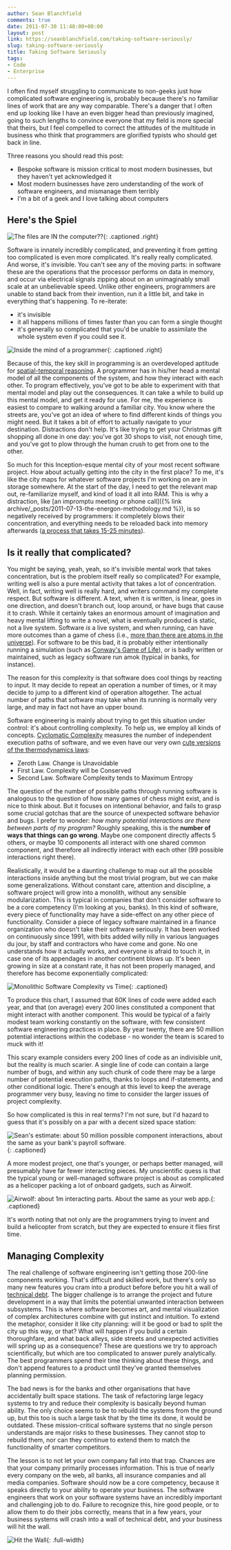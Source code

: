```yaml
---
author: Sean Blanchfield
comments: true
date: 2011-07-30 11:48:00+00:00
layout: post
link: https://seanblanchfield.com/taking-software-seriously/
slug: taking-software-seriously
title: Taking Software Seriously
tags:
- Code
- Enterprise
---
```


I often find myself struggling to communicate to non-geeks just how complicated software engineering is, probably because there's no familiar lines of work that are any way comparable. There's a danger that I often end up looking like I have an even bigger head than previously imagined, going to such lengths to convince everyone that my field is more special that theirs, but I feel compelled to correct the attitudes of the multitude in business who think that programmers are glorified typists who should get back in line.

<!-- more -->

Three reasons you should read this post:

*   Bespoke software is mission critical to most modern businesses, but they haven't yet acknowledged it
*   Most modern businesses have zero understanding of the work of software engineers, and mismanage them terribly
*   I'm a bit of a geek and I love talking about computers

## Here's the Spiel

![The files are IN the computer??](/images/2011/07/zoolander_imac_1-300x188.jpg){: .captioned .right}


Software is innately incredibly complicated, and preventing it from getting too complicated is even more complicated. It's really really complicated. And worse, it's invisible. You can't see any of the moving parts: in software these are the operations that the processor performs on data in memory, and occur via electrical signals zipping about on an unimaginably small scale at an unbelievable speed. Unlike other engineers, programmers are unable to stand back from their invention, run it a little bit, and take in everything that's happening. To re-iterate:

*   it's invisible
*   it all happens millions of times faster than you can form a single thought
*   it's generally so complicated that you'd be unable to assimilate the whole system even if you could see it.

![Inside the mind of a programmer](/images/2011/07/inception13.jpg){: .captioned .right}

Because of this, the key skill in programming is an overdeveloped aptitude for [spatial-temporal reasoning](http://en.wikipedia.org/wiki/Spatial-temporal_reasoning "Spatial-Temporal Reasoning"). A programmer has in his/her head a mental model of all the components of the system, and how they interact with each other. To program effectively, you've got to be able to experiment with that mental model and play out the consequences. It can take a while to build up this mental model, and get it ready for use. For me, the experience is easiest to compare to walking around a familiar city. You know where the streets are, you've got an idea of where to find different kinds of things you might need. But it takes a bit of effort to actually navigate to your destination. Distractions don't help. It's like trying to get your Christmas gift shopping all done in one day: you've got 30 shops to visit, not enough time, and you've got to plow through the human crush to get from one to the other.

So much for this Inception-esque mental city of your most recent software project. How about actually getting into the city in the first place? To me, it's like the city maps for whatever software projects I'm working on are in storage somewhere. At the start of the day, I need to get the relevant map out, re-familiarize myself, and kind of load it all into RAM. This is why a distraction, like [an impromptu meeting or phone call]({% link archive/_posts/2011-07-13-the-energon-methodology.md %}), is so negatively received by programmers: it completely blows their concentration, and everything needs to be reloaded back into memory afterwards ([a process that takes 15-25 minutes](http://www.amazon.com/Peopleware-Productive-Projects-Teams-Second/dp/0932633439)).

## Is it really that complicated?

You might be saying, yeah, yeah, so it's invisible mental work that takes concentration, but is the problem itself really so complicated? For example, writing well is also a pure mental activity that takes a lot of concentration. Well, in fact, writing well is really hard, and writers command my complete respect. But software is different. A text, when it is written, is linear, goes in one direction, and doesn't branch out, loop around, or have bugs that cause it to crash. While it certainly takes an enormous amount of imagination and heavy mental lifting to write a novel, what is eventually produced is static, not a live system. Software _is_ a live system, and when running, can have more outcomes than a game of chess (i.e., [more than there are atoms in the universe](http://en.wikipedia.org/wiki/Shannon_number)). For software to be this bad, it is probably either intentionally running a simulation (such as [Conway's Game of Life](http://en.wikipedia.org/wiki/Conway's_Game_of_Life)), or is badly written or maintained, such as legacy software run amok (typical in banks, for instance).

The reason for this complexity is that software does cool things by reacting to input. It may decide to repeat an operation a number of times, or it may decide to jump to a different kind of operation altogether. The actual number of paths that software may take when its running is normally very large, and may in fact not have an upper bound.

Software engineering is mainly about trying to get this situation under control: it's about controlling complexity. To help us, we employ all kinds of concepts. [Cyclomatic Complexity](http://en.wikipedia.org/wiki/Cyclomatic_complexity) measures the number of independent execution paths of software, and we even have our very own [cute versions of the thermodynamics laws](http://www.artima.com/forums/flat.jsp?forum=106&thread=8248):

*   Zeroth Law. Change is Unavoidable
*   First Law. Complexity will be Conserved
*   Second Law. Software Complexity tends to Maximum Entropy

The question of the number of possible paths through running software is analogous to the question of how many games of chess might exist, and is nice to think about. But it focuses on intentional behavior, and fails to grasp some crucial gotchas that are the source of unexpected software behavior and bugs. I prefer to wonder: _how many potential interactions are there between parts of my program?_ Roughly speaking, this is the **number of ways that things can go wrong**. Maybe one component directly affects 5 others, or maybe 10 components all interact with one shared common component, and therefore all indirectly interact with each other (99 possible interactions right there).

Realistically, it would be a daunting challenge to map out all the possible interactions inside anything but the most trivial program, but we can make some generalizations. Without constant care, attention and discipline, a software project will grow into a monolith, without any sensible modularization. This is typical in companies that don't consider software to be a core competency (I'm looking at you, banks). In this kind of software, every piece of functionality may have a side-effect on any other piece of functionality. Consider a piece of legacy software maintained in a finance organization who doesn't take their software seriously. It has been worked on continuously since 1991, with bits added willy nilly in various languages du jour, by staff and contractors who have come and gone. No one understands how it actually works, and everyone is afraid to touch it, in case one of its appendages in another continent blows up. It's been growing in size at a constant rate, it has not been properly managed, and therefore has become exponentially complicated: 

![Monolithic Software Complexity vs Time](/images/2011/07/chart_1-2.png){: .captioned}


To produce this chart, I assumed that 60K lines of code were added each year, and that (on average) every 200 lines constituted a component that might interact with another component. This would be typical of a fairly modest team working constantly on the software, with few consistent software engineering practices in place. By year twenty, there are 50 million potential interactions within the codebase - no wonder the team is scared to muck with it!

This scary example considers every 200 lines of code as an indivisible unit, but the reality is much scarier. A single line of code can contain a large number of bugs, and within any such chunk of code there may be a large number of potential execution paths, thanks to loops and if-statements, and other conditional logic. There's enough at this level to keep the average programmer very busy, leaving no time to consider the larger issues of project complexity.

So how complicated is this in real terms? I'm not sure, but I'd hazard to guess that it's possibly on a par with a decent sized space station: 


![Sean's estimate: about 50 million possible component interactions, about the same as your bank's payroll software.](/images/2011/07/iss_0.jpg){: .captioned}

A more modest project, one that's younger, or perhaps better managed, will presumably have far fewer interacting pieces. My unscientific quess is that the typical young or well-managed software project is about as complicated as a helicoper packing a lot of onboard gadgets, such as Airwolf.

![Airwolf: about 1m interacting parts. About the same as your web app.](/images/2011/07/airwolf.jpg){: .captioned}

It's worth noting that not only are the programmers trying to invent and build a helicopter from scratch, but they are expected to ensure it flies first time.

## Managing Complexity

The real challenge of software engineering isn't getting those 200-line components working. That's difficult and skilled work, but there's only so many new features you cram into a product before before you hit a wall of [technical debt](http://en.wikipedia.org/wiki/Technical_debt). The bigger challenge is to arrange the project and future development in a way that limits the potential unwanted interaction between subsystems. This is where software becomes art, and mental visualization of complex architectures combine with gut instinct and intuition. To extend the metaphor, consider it like city planning: will it be good or bad to split the city up this way, or that? What will happen if you build a certain thoroughfare, and what back alleys, side streets and unexpected activities will spring up as a consequence? These are questions we try to approach scientifically, but which are too complicated to answer purely analytically. The best programmers spend their time thinking about these things, and don't append features to a product until they've granted themselves planning permission.

The bad news is for the banks and other organisations that have accidentally built space stations. The task of refactoring large legacy systems to try and reduce their complexity is basically beyond human ability. The only choice seems to be to rebuild the systems from the ground up, but this too is such a large task that by the time its done, it would be outdated. These mission-critical software systems that no single person understands are major risks to these businesses. They cannot stop to rebuild them, nor can they continue to extend them to match the functionality of smarter competitors.

The lesson is to not let your own company fall into that trap. Chances are that your company primarily processes information. This is true of nearly every company on the web, all banks, all insurance companies and all media companies. Software should now be a core competency, because it speaks directly to your ability to operate your business. The software engineers that work on your software systems have an incredibly important and challenging job to do. Failure to recognize this, hire good people, or to allow them to do their jobs correctly, means that in a few years, your business systems will crash into a wall of technical debt, and your business will hit the wall.

![Hit the Wall](/images/2011/07/car_in_wall.jpg){: .full-width}
